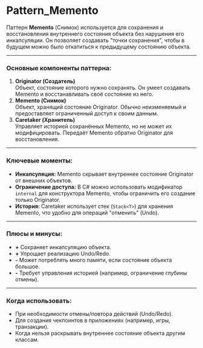 # Pattern_Memento

Паттерн **Memento** (Снимок) используется для сохранения и восстановления внутреннего состояния объекта без нарушения его инкапсуляции. Он позволяет создавать "точки сохранения", чтобы в будущем можно было откатиться к предыдущему состоянию объекта.

---

### **Основные компоненты паттерна:**
1. **Originator (Создатель)**  
   Объект, состояние которого нужно сохранять. Он умеет создавать Memento и восстанавливать своё состояние из него.
2. **Memento (Снимок)**  
   Объект, хранящий состояние Originator. Обычно неизменяемый и предоставляет ограниченный доступ к своим данным.
3. **Caretaker (Хранитель)**  
   Управляет историей сохранённых Memento, но не может их модифицировать. Передаёт Memento обратно Originator для восстановления.

---

### **Ключевые моменты:**
- **Инкапсуляция:** Memento скрывает внутреннее состояние Originator от внешних объектов.
- **Ограничение доступа:** В C# можно использовать модификатор `internal` для конструктора Memento, чтобы ограничить его создание только Originator.
- **История:** Caretaker использует стек (`Stack<T>`) для хранения Memento, что удобно для операций "отменить" (Undo).

---

### **Плюсы и минусы:**
- **+** Сохраняет инкапсуляцию объекта.  
- **+** Упрощает реализацию Undo/Redo.  
- **-** Может потреблять много памяти, если состояние объекта большое.  
- **-** Требует управления историей (например, ограничение глубины отмены).

---

### **Когда использовать:**
- При необходимости отмены/повтора действий (Undo/Redo).
- Для создания чекпоинтов в приложениях (например, игры, транзакции).
- Когда нельзя раскрывать внутреннее состояние объекта другим классам.
